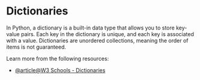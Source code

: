 # Dictionaries

In Python, a dictionary is a built-in data type that allows you to store key-value pairs. Each key in the dictionary is unique, and each key is associated with a value. Dictionaries are unordered collections, meaning the order of items is not guaranteed.

Learn more from the following resources:

- [@article@W3 Schools - Dictionaries](https://www.w3schools.com/python/python_dictionaries.asp)
